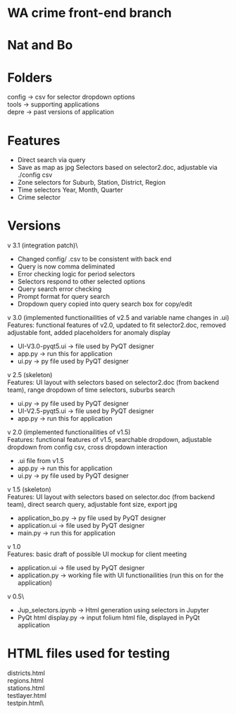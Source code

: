 # WA crime front-end branch
# Nat and Bo

# Folders
config -> csv for selector dropdown options\
tools -> supporting applications\
depre -> past versions of application

# Features
- Direct search via query
- Save as map as jpg
Selectors based on selector2.doc, adjustable via ./config csv
- Zone selectors for Suburb, Station, District, Region
- Time selectors Year, Month, Quarter
- Crime selector

# Versions
v 3.1 (integration patch)\
- Changed config/ .csv to be consistent with back end
- Query is now comma deliminated
- Error checking logic for period selectors
- Selectors respond to other selected options
- Query search error checking
- Prompt format for query search
- Dropdown query copied into query search box for copy/edit

v 3.0 (implemented functionailities of v2.5 and variable name changes in .ui)\
Features: functional features of v2.0, updated to fit selector2.doc, removed adjustable font, added placeholders for anomaly display
- UI-V3.0-pyqt5.ui -> file used by PyQT designer
- app.py -> run this for application
- ui.py -> py file used by PyQT designer

v 2.5 (skeleton)\
Features: UI layout with selectors based on selector2.doc (from backend team), range dropdown of time selectors, suburbs search
- ui.py -> py file used by PyQT designer
- UI-V2.5-pyqt5.ui -> file used by PyQT designer
- app.py -> run this for application

v 2.0 (implemented functionailities of v1.5)\
Features: functional features of v1.5, searchable dropdown, adjustable dropdown from config csv, cross dropdown interaction
- .ui file from v1.5
- app.py -> run this for application
- ui.py -> py file used by PyQT designer

v 1.5 (skeleton)\
Features: UI layout with selectors based on selector.doc (from backend team), direct search query, adjustable font size, export jpg
- application_bo.py -> py file used by PyQT designer
- application.ui -> file used by PyQT designer
- main.py -> run this for application

v 1.0\
Features: basic draft of possible UI mockup for client meeting
- application.ui -> file used by PyQT designer
- application.py -> working file with UI functionailities (run this on for the application)

v 0.5\
- Jup_selectors.ipynb -> Html generation using selectors in Jupyter
- PyQt html display.py -> input folium html file, displayed in PyQt application

# HTML files used for testing
districts.html\
regions.html\
stations.html\
testlayer.html\
testpin.html\
